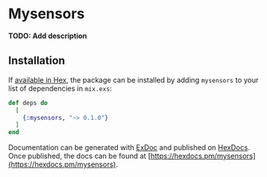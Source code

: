 # Mysensors

**TODO: Add description**

## Installation

If [available in Hex](https://hex.pm/docs/publish), the package can be installed
by adding `mysensors` to your list of dependencies in `mix.exs`:

```elixir
def deps do
  [
    {:mysensors, "~> 0.1.0"}
  ]
end
```

Documentation can be generated with [ExDoc](https://github.com/elixir-lang/ex_doc)
and published on [HexDocs](https://hexdocs.pm). Once published, the docs can
be found at [https://hexdocs.pm/mysensors](https://hexdocs.pm/mysensors).

